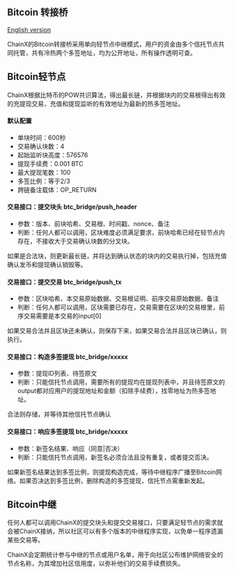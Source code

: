 ## Bitcoin 转接桥

[English version](Bitcoin-Bridge)

ChainX的Bitcoin转接桥采用单向轻节点中继模式，用户的资金由多个信托节点共同托管，共有冷热两个多签地址，均为公开地址，所有操作透明可查。

## Bitcoin轻节点

ChainX根据比特币的POW共识算法，得出最长链，并根据块内的交易根得出有效的充提现交易，充值和提现监听的有效地址为最新的热多签地址。

#### 默认配置

* 单块时间：600秒
* 交易确认块数：4
* 起始监听块高度：576576
* 提现手续费：0.001 BTC
* 最大提现笔数：100
* 多签比例：等于2/3
* 跨链备注载体：OP_RETURN

#### 交易接口：提交块头 btc_bridge/push_header

* 参数：版本、前块哈希、交易根、时间戳、nonce、备注
* 判断：任何人都可以调用，区块难度必须满足要求，前块哈希已经在轻节点内存在，不接收大于交易确认块数的分叉块。

如果是合法块，则更新最长链，并将达到确认状态的块内的交易执行掉，包括充值确认发币和提现确认销毁等。

#### 交易接口：提交交易 btc_bridge/push_tx

* 参数：区块哈希、本交易原始数据、交易根证明、前序交易原始数据、备注
* 判断：任何人都可以调用，区块需要已存在，交易需要在区块的交易根里，前序交易需要是本交易的input[0]

如果交易合法并且区块还未确认，则保存下来，如果交易合法并且区块已确认，则执行。

#### 交易接口：构造多签提现 btc_bridge/xxxxx

* 参数：提现ID列表、待签原文
* 判断：只能信托节点调用，需要所有的提现均在提现列表中，并且待签原文的output都对应用户的提现地址和金额（扣除手续费），找零地址为热多签地址。

合法则存储，并等待其他信托节点确认

#### 交易接口：响应多签提现  btc_bridge/xxxxx

* 参数：新签名结果、响应（同意|否决）
* 判断：只能信托节点调用，新签名必须合法且没有重复，或者提交否决。

如果新签名结果达到多签比例，则提现构造完成，等待中继程序广播至Bitcoin网络。如果否决达到多签比例，删除构造的多签提现，信托节点需重新发起。

## Bitcoin中继

任何人都可以调用ChainX的提交块头和提交交易接口，只要满足轻节点的需求就会被ChainX接纳，所以社区可以有多个版本的中继程序实现，以免单一程序遗漏某些交易等。

ChainX会定期统计参与中继的节点或用户名单，用于向社区公布维护网络安全的节点名称，为其增加社区信用度，以弥补他们的交易手续费损失。


